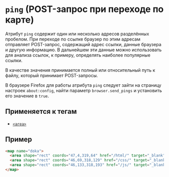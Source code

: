 # `ping` (POST-запрос при переходе по карте)

Атрибут `ping` содержит один или несколько адресов разделённых пробелом. При переходе по ссылке браузер по этим адресам отправляет POST-запрос, содержащий адрес ссылки, данные браузера и другую информацию. В дальнейшем эти данные можно использовать для анализа ссылок, к примеру, определять наиболее популярные ссылки.

В качестве значения принимается полный или относительный путь к файлу, который принимает POST-запросы.

В браузере Firefox для работы атрибута `ping` следует зайти на страницу настроек `about:config`, найти параметр `browser.send_pings` и установить его значение в `true`.

## Применяется к тегам

- [`<area>`](<../TAGS MEDIA/area (ССЫЛКИ НА ОБЛАСТИ КАРТИНКИ).md>)

## Пример

```html
<map name="doka">
  <area shape="rect" coords="47,4,319,64" href="/html/" target="_blank" alt="HTML" ping="<адрес>" />
  <area shape="rect" coords="46,69,318,129" href="/css/" target="_blank" alt="CSS" />
  <area shape="rect" coords="46,133,318,193" href="/js/" target="_blank" alt="JS" />
</map>
```

